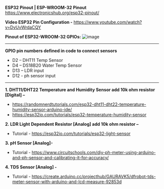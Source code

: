 **ESP32 Pinout | ESP-WROOM-32 Pinout**
https://www.electronicshub.org/esp32-pinout/

**Video ESP32 Pin Configuration -**
https://www.youtube.com/watch?v=DvUvWrdaCQY

**Pinout of ESP32-WROOM-32 GPIOs:**
![image](https://user-images.githubusercontent.com/65166862/153461563-84e6f9c2-feec-4b28-9b9e-fddd46e312d1.png)



-----------------------------------------------------------------------------------


**GPIO pin numbers defined in code to connect sensors**
* D2 – DHT11 Temp Sensor
* D4 – DS18B20 Water Temp Sensor
* D13 – LDR input
* D12 - ph sensor input


-----------------------------------------------------------------------------------

 
**1.	DHT11/DHT22 Temperature and Humidity Sensor add 10k ohm resistor [Digital] –**
* https://randomnerdtutorials.com/esp32-dht11-dht22-temperature-humidity-sensor-arduino-ide/ 
* https://esp32io.com/tutorials/esp32-temperature-humidity-sensor

**2.	LDR Light Dependent Resistor [Analog] add 10k ohm resistor –**
*	Tutorial - https://esp32io.com/tutorials/esp32-light-sensor

**3.	pH Sensor [Analog]-**
*	Tutorial - https://www.circuitschools.com/diy-ph-meter-using-arduino-and-ph-sensor-and-calibrating-it-for-accuracy/

**4.	TDS Sensor [Analog] -**
*	Tutorial - https://create.arduino.cc/projecthub/GAURAVK5/dfrobot-tds-meter-sensor-with-arduino-and-lcd-measure-92853d


